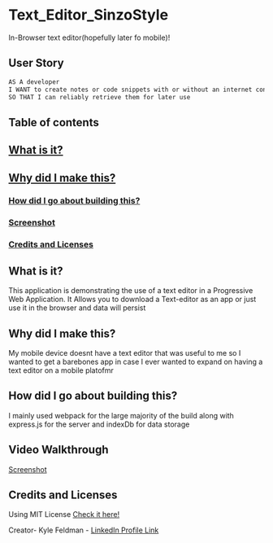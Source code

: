 # Text_Editor_SinzoStyle
In-Browser text editor(hopefully later fo mobile)!

## User Story
```md
AS A developer
I WANT to create notes or code snippets with or without an internet connection
SO THAT I can reliably retrieve them for later use
```

## Table of contents

## [What is it?](#what)
## [Why did I make this?](#why)
### [How did I go about building this?](#how)
### [Screenshot](#example)
### [Credits and Licenses](#creds)

## What is it? <a name="what"></a>
This application is demonstrating the use of a text editor in a Progressive Web Application. It Allows you to download a Text-editor as an app or just use it in the browser and data will persist

## Why did I make this? <a name="why"></a>
My mobile device doesnt have a text editor that was useful to me so I wanted to get a barebones app in case 
I ever wanted to expand on having a text editor on a mobile platofmr

## How did I go about building this? <a name="how"></a>
I mainly used webpack for the large majority of the build along with express.js for the server and indexDb for data storage

## Video Walkthrough <a name="example"></a>
[Screenshot](https://drive.google.com/file/d/19RADNz7FE2dXNYvmiop9gVAJxX_apYNc/view?usp=share_link)

## Credits and Licenses <a name="creds"></a>
Using MIT License [Check it here!](https://opensource.org/licenses/MIT)

Creator- Kyle Feldman - [LinkedIn Profile Link](https://www.linkedin.com/in/kyle-feldman-427b5624b)